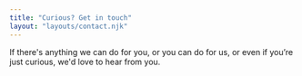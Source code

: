 ```yaml
---
title: "Curious? Get in touch"
layout: "layouts/contact.njk"
---
```


If there's anything we can do for you, or you can do for us, or even if you’re just curious, we'd love to hear from you.
